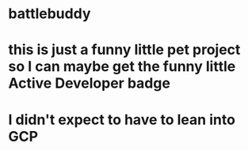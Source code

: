 # battlebuddy
# this is just a funny little pet project so I can maybe get the funny little Active Developer badge
# I didn't expect to have to lean into GCP

